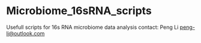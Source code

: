 # Microbiome_16sRNA_scripts
Usefull scripts for 16s RNA microbiome data analysis 
contact: Peng Li <peng-li@outlook.com>
